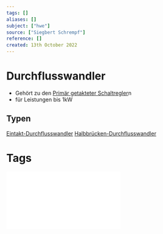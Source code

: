 ```yaml
---
tags: []
aliases: []
subject: ["hwe"]
source: ["Siegbert Schrempf"]
reference: []
created: 13th October 2022
---
```


# Durchflusswandler
- Gehört zu den [Primär getakteter Schaltregler](Primär%20getakteter%20Schaltregler.md)n
- für Leistungen bis 1kW

## Typen
[Eintakt-Durchflusswandler](Eintakt-Durchflusswandler.md)
[Halbbrücken-Durchflusswandler](Halbbrücken-Durchflusswandler.md)
# Tags
![Schaltnetzteile_Schmidt-Walter](../assets/pdf/Schaltnetzteile_Schmidt-Walter.pdf)